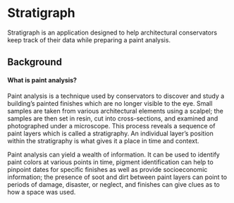 # Stratigraph

Stratigraph is an application designed to help architectural conservators keep track of their data while preparing a paint analysis.


## Background

#### What is paint analysis?

Paint analysis is a technique used by conservators to discover and study a building’s painted
finishes which are no longer visible to the eye.  Small samples are taken from various architectural elements using a scalpel; the samples are then set in resin, cut into cross-sections, and examined and photographed under a microscope.
This process reveals a sequence of paint layers which is called a stratigraphy.  An individual layer’s position within the stratigraphy is what gives it a place in time and context.

Paint analysis can yield a wealth of information. It can be used to identify paint colors at various
points in time, pigment identification can help to pinpoint dates for specific finishes as well as provide socioeconomic information; the presence of soot and dirt between paint layers can point
to periods of damage, disaster, or neglect, and finishes can give clues as to how a space was used.